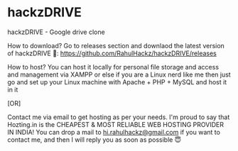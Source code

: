 # hackzDRIVE
hackzDRIVE - Google drive clone

How to download?
Go to releases section and downlaod the latest version of hackzDRIVE
🔗: https://github.com/RahulHackz/hackzDRIVE/releases

How to host?
You can host it locally for personal file storage and access and management via XAMPP or else if you are a Linux nerd like me then just go and set up your Linux machine with Apache + PHP + MySQL and host it in it

[OR]

Contact me via email to get hosting as per your needs. I'm proud to say that Hozting.in is the CHEAPEST & MOST RELIABLE WEB HOSTING PROVIDER IN INDIA!
You can drop a mail to hi.rahulhackz@gmail.com if you want to contact me, and then I will reply you as soon as possible 😇
